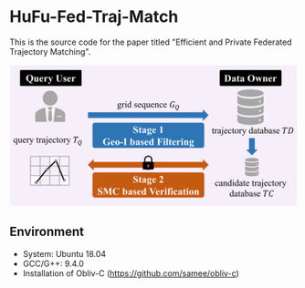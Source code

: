 # HuFu-Fed-Traj-Match

This is the source code for the paper titled "Efficient and Private Federated Trajectory Matching".

<p align="center">
  <img src="https://github.com/BUAA-BDA/HuFu-Fed-Traj-Match/blob/main/framework.png" />
</p>



## Environment

* System: Ubuntu 18.04
* GCC/G++: 9.4.0
* Installation of Obliv-C (https://github.com/samee/obliv-c)

